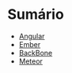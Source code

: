 # Sumário

* [Angular](angular.md)
* [Ember](ember.md)
* [BackBone](backbone.md)
* [Meteor](meteor.md)
